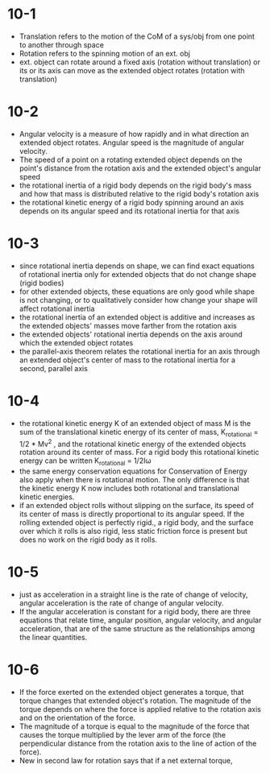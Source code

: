 # 10-1
- Translation refers to the motion of the CoM of a sys/obj from one point to another through space
- Rotation refers to the spinning motion of an ext. obj
- ext. object can rotate around a fixed axis (rotation without translation) or its or its axis can move as the extended object rotates (rotation with translation)

# 10-2
- Angular velocity is a measure of how rapidly and in what direction an extended object rotates. Angular speed is the magnitude of angular velocity.
- The speed of a point on a rotating extended object depends on the point's distance from the rotation axis and the extended object's angular speed
- the rotational inertia of a rigid body depends on the rigid body's mass and how that mass is distributed relative to the rigid body's rotation axis
- the rotational kinetic energy of a rigid body spinning around an axis depends on its angular speed and its rotational inertia for that axis

# 10-3
- since rotational inertia depends on shape, we can find exact equations of rotational inertia only for extended objects that do not change shape (rigid bodies)
- for other extended objects, these equations are only good while shape is not changing, or to qualitatively consider how change your shape will affect rotational inertia
- the rotational inertia of an extended object is additive and increases as the extended objects' masses move farther from the rotation axis
- the extended objects' rotational inertia depends on the axis around which the extended object rotates
- the parallel-axis theorem relates the rotational inertia for an axis through an extended object's center of mass to the rotational inertia for a second, parallel axis

# 10-4
- the rotational kinetic energy K of an extended object of mass M is the sum of the translational kinetic energy of its center of mass, K<sub>rotational</sub> = 1/2 * Mv<sup>2</sup> , and the rotational kinetic energy of the extended objects rotation around its center of mass. For a rigid body this rotational kinetic energy can be written K<sub>rotational</sub> = 1/2Iω
- the same energy conservation equations for Conservation of Energy also apply when there is rotational motion. The only difference is that the kinetic energy K now includes both rotational and translational kinetic energies.
- if an extended object rolls without slipping on the surface, its speed of its center of mass is directly proportional to its angular speed. If the rolling extended object is perfectly rigid., a rigid body, and the surface over which it rolls is also rigid, less static friction force is present but does no work on the rigid body as it rolls.

# 10-5
- just as acceleration in a straight line is the rate of change of velocity, angular acceleration is the rate of change of angular velocity.
- If the angular acceleration is constant for a rigid body, there are three equations that relate time, angular position, angular velocity, and angular acceleration, that are of the same structure as the relationships among the linear quantities.

# 10-6
- If the force exerted on the extended object generates a torque, that torque changes that extended object's rotation. The magnitude of the torque depends on where the force is applied relative to the rotation axis and on the orientation of the force.
- The magnitude of a torque is equal to the magnitude of the force that causes the torque multiplied by the lever arm of the force (the perpendicular distance from the rotation axis to the line of action of the force).
- New in second law for rotation says that if a net external torque, 